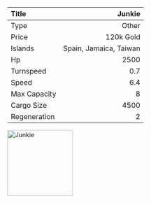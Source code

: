 |Title        | Junkie   
|:-|-:
|Type         | Other           
|Price        | 120k Gold    
|Islands      | Spain, Jamaica, Taiwan
|Hp           | 2500
|Turnspeed    | 0.7
|Speed        | 6.4
|Max Capacity | 8
|Cargo Size   | 4500
|Regeneration | 2

<img src="assets/img/junkie.png" alt="Junkie" width="150px" length="150px">
